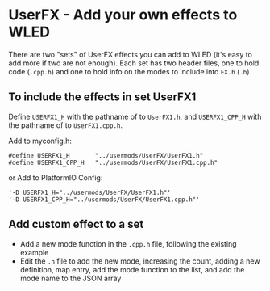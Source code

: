 # UserFX - Add your own effects to WLED

There are two "sets" of UserFX effects you can add to WLED (it's easy to add more if two are not enough).  Each set has two header files, one to hold code (`.cpp.h`) and one to hold info on the modes to include into `FX.h` (`.h`)

## To include the effects in set UserFX1

Define `USERFX1_H` with the pathname of to `UserFX1.h`, and `USERFX1_CPP_H` with the pathname of to `UserFX1.cpp.h`.

Add to myconfig.h:

```
#define USERFX1_H       "../usermods/UserFX/UserFX1.h"
#define USERFX1_CPP_H   "../usermods/UserFX/UserFX1.cpp.h"
```
or Add to PlatformIO Config:

```
'-D USERFX1_H="../usermods/UserFX/UserFX1.h"'
'-D USERFX1_CPP_H="../usermods/UserFX/UserFX1.cpp.h"'
```

## Add custom effect to a set

- Add a new mode function in the `.cpp.h` file, following the existing example
- Edit the `.h` file to add the new mode, increasing the count, adding a new definition, map entry, add the mode function to the list, and add the mode name to the JSON array
